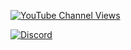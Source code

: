 [![YouTube Channel Views](https://img.shields.io/youtube/channel/views/UC6RtH7u7pQofFwiP43SDqkw)](https://www.youtube.com/channel/UC6RtH7u7pQofFwiP43SDqkw?color=000000&logoColor=fff&labelColor=000&style=for-the-badge)



[![Discord](https://img.shields.io/discord/1182376215164751892?color=000000&label=Discord&logo=discord&labelColor=000&style=social)](https://discord.gg/K67PPR2Afd)


